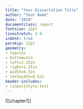 ```yaml
---
title: "Your Dissertation Title"
author: "Your Name"
date: "2024"
documentclass: report
fontsize: 12pt
linestretch: 2.0
indent: true
parskip: 12pt
geometry:
- top=1in
- bottom=1in
- left=1.25in
- right=1.25in
- width=6.5in
- textwidth=6.5in
header-includes:
- \input{style.tex}
---
```


![[chapter1]]
